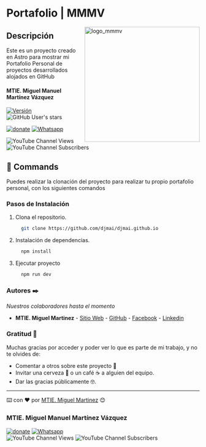 # Portafolio | MMMV

<img width="300px" align="right" alt="logo_mmmv" src="https://mmartinezdev.com/wp-content/uploads/2023/05/cropped-Red-M-Letter-Mosaic-Logo-Template-2-100x62.png">

## Descripción

Este es un proyecto creado en Astro para mostrar mi Portafolio Personal de proyectos desarrollados alojados en GitHub

#### MTIE. Miguel Manuel Martínez Vázquez

[![Versión](https://img.shields.io/badge/Versión-1.3.0-blue.svg)](https://github.com/djmai/WebAPIAutores-Net-Core/releases/tag/v1.3.0) ![GitHub User's stars](https://img.shields.io/github/stars/djmai)

[![donate](https://www.paypalobjects.com/es_ES/i/btn/btn_donate_SM.gif)](https://paypal.me/IngMiguelMartinez?locale.x=es_XC) [![Whatsapp](https://img.shields.io/badge/WhatsApp-25D366?style=for-the-badge&logo=whatsapp&logoColor=white)](https://wa.link/7trr5f)

![YouTube Channel Views](https://img.shields.io/youtube/channel/views/UCs-r-rohe5U2qoxI-m0QZIg) ![YouTube Channel Subscribers](https://img.shields.io/youtube/channel/subscribers/UCs-r-rohe5U2qoxI-m0QZIg)

## 🧞 Commands

Puedes realizar la clonación del proyecto para realizar tu propio portafolio personal, con los siguientes comandos

### Pasos de Instalación

1. Clona el repositorio.

    ```bash
      git clone https://github.com/djmai/djmai.github.io
    ```

2. Instalación de dependencias.

    ```bash
      npm install
    ```

3. Ejecutar proyecto

    ```bash
      npm run dev
    ```

### Autores ✒️

_Nuestros colaboradores hasta el momento_

- **MTIE. Miguel Martinez** - [Sitio Web](https://mmartinezdev.com) - [GitHub](https://github.com/djmai) - [Facebook](https://fb.com/mmmv8) - [Linkedin](https://linkedin.com/in/mmartinezdev)

### Gratitud 🎁

Muchas gracias por acceder y poder ver lo que es parte de mi trabajo, y no te olvides de:

- Comentar a otros sobre este proyecto 📢
- Invitar una cerveza 🍺 o un café ☕ a alguien del equipo.
- Dar las gracias públicamente 🤓.

---

⌨️ con ❤️ por [MTIE. Miguel Martinez](https://github.com/djmai) 😊

### MTIE. Miguel Manuel Martínez Vázquez

[![donate](https://www.paypalobjects.com/es_ES/i/btn/btn_donate_SM.gif)](https://paypal.me/IngMiguelMartinez?locale.x=es_XC)  [![Whatsapp](https://img.shields.io/badge/WhatsApp-25D366?style=for-the-badge&logo=whatsapp&logoColor=white)](https://wa.link/7trr5f)  
![YouTube Channel Views](https://img.shields.io/youtube/channel/views/UCs-r-rohe5U2qoxI-m0QZIg) ![YouTube Channel Subscribers](https://img.shields.io/youtube/channel/subscribers/UCs-r-rohe5U2qoxI-m0QZIg)

